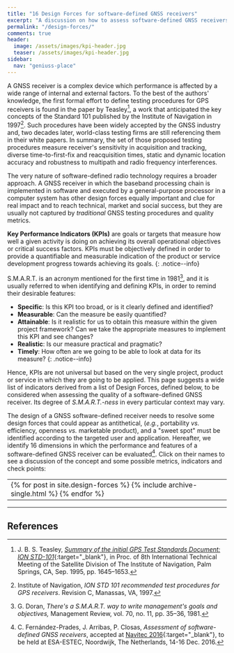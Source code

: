 ```yaml
---
title: "16 Design Forces for software-defined GNSS receivers"
excerpt: "A discussion on how to assess software-defined GNSS receivers."
permalink: "/design-forces/"
comments: true
header:
  image: /assets/images/kpi-header.jpg
  teaser: /assets/images/kpi-header.jpg
sidebar:
  nav: "geniuss-place"
---
```


A GNSS receiver is a complex device which performance is affected by a wide range of internal and external factors. To the best of the authors' knowledge, the first formal effort to define testing procedures for GPS receivers is found in the paper by Teasley[^Teasley95], a work that anticipated the key concepts of the Standard 101 published by the Institute of Navigation in 1997[^ION97]. Such procedures have been widely accepted by the GNSS industry and, two decades later, world-class testing firms are still referencing them in their white papers. In summary, the set of those proposed testing procedures measure receiver's sensitivity in acquisition and tracking, diverse time-to-first-fix and reacquisition times, static and dynamic location accuracy and robustness to multipath and radio frequency interferences.


The very nature of software-defined radio technology requires a broader approach. A GNSS receiver in which the baseband processing chain is implemented in software and executed by a general-purpose processor in a computer system has other design forces equally important and clue for real impact and to reach technical, market and social success, but they are usually not captured by _traditional_ GNSS testing procedures and quality metrics.


**Key  Performance  Indicators  (KPIs)**  are  goals  or  targets  that  measure  how  well  a given activity  is  doing  on achieving  its  overall  operational  objectives  or  critical  success  factors.  KPIs  must  be  objectively defined in order to provide a quantifiable and measurable indication of the product or service development progress towards achieving its goals.
{: .notice--info}


S.M.A.R.T.  is  an  acronym mentioned  for  the  first  time  in  1981[^Doran81],  and  it  is  usually  referred to  when identifying  and defining KPIs, in order to remind their desirable features:

  * **Specific**: Is this KPI too broad, or is it clearly defined and identified?
  * **Measurable**: Can the measure be easily quantified?
  * **Attainable**:  Is  it  realistic  for  us  to  obtain  this  measure  within  the given project  framework?  Can  we take the appropriate measures to implement this KPI and see changes?
  * **Realistic**: Is our measure practical and pragmatic?
  * **Timely**: How often are we going to be able to look at data for its measure?
{: .notice--info}

Hence, KPIs are not universal but based on the very single project, product or service in which they are going to be applied. This page suggests a wide list of indicators derived from a list of Design Forces, defined below, to be considered when assessing the quality of a software-defined GNSS receiver. Its degree of _S.M.A.R.T.-ness_ in every particular context may vary.

The design of a GNSS software-defined receiver needs to resolve some design forces that could appear as antithetical, (_e.g._, portability _vs._ efficiency, openness _vs._ marketable product), and a "sweet spot" must be identified according to the targeted user and application. Hereafter, we identify 16 dimensions in which the performance and features of a software-defined GNSS receiver can be evaluated[^Fernandez16]. Click on their names to see a discussion of the concept and some possible metrics, indicators and check points:


<html> <body> <table> <tr> <td id="forcetable2">  
{% for post in site.design-forces %}
   {% include archive-single.html %}
{% endfor %}
</td> </tr> </table> </body> </html>

---

## References

[^Fernandez16]: C. Fern&aacute;ndez-Prades, J. Arribas, P. Closas, _Assessment of software-defined GNSS receivers_, accepted at [Navitec 2016](http://esaconferencebureau.com/2016-events/16c10/){:target="_blank"}, to be held at ESA-ESTEC, Noordwijk, The Netherlands, 14-16 Dec. 2016.

[^Teasley95]: J. B. S. Teasley, [_Summary of the initial GPS Test Standards Document: ION STD-101_](https://www.ion.org/publications/abstract.cfm?articleID=2506){:target="_blank"}, in Proc. of 8th International Technical Meeting of the Satellite Division of The Institute of Navigation, Palm Springs, CA, Sep. 1995, pp. 1645–1653.

[^ION97]: Institute of Navigation, _ION STD 101 recommended test procedures for GPS receivers_. Revision C, Manassas, VA, 1997.

[^Doran81]: G. Doran, _There's a S.M.A.R.T. way to write management's goals and objectives,_ Management Review, vol. 70, no. 11, pp. 35–36, 1981.
